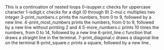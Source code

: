 This is a continuation of nested loops
0-isupper.c  checks for uppercase character 
1-isdigit.c checks for a digit (0 through 9)
2-mul.c  multiplies two integer
3-print_numbers.c prints the numbers, from 0 to 9, followed by a new line.
4-print_most_numbers prints the numbers, from 0 to 9, followed by a new line without printing 2 and 4
5-more_numbers.c prints 10 times the numbers, from 0 to 14, followed by a new line
6-print_line.c function that draws a straight line in the terminal.
7-print_diagonal.c draws a diagonal line on the terminal
8-print_square.c prints a square, followed by a new line..
